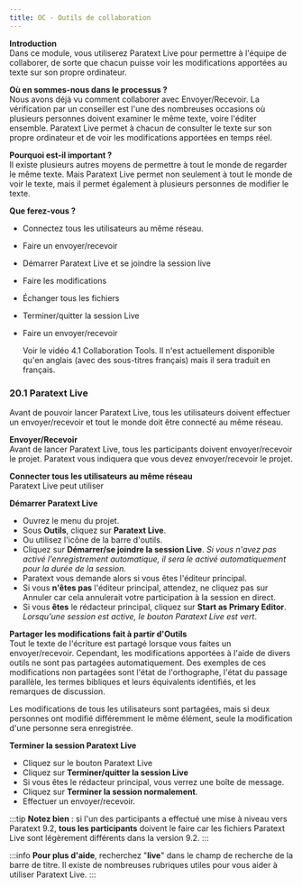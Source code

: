 ```yaml
---
title: OC - Outils de collaboration
---
```

**Introduction**  
Dans ce module, vous utiliserez Paratext Live pour permettre à l'équipe de collaborer, de sorte que chacun puisse voir les modifications apportées au texte sur son propre ordinateur.

**Où en sommes-nous dans le processus ?**  
Nous avons déjà vu comment collaborer avec Envoyer/Recevoir. La vérification par un conseiller est l'une des nombreuses occasions où plusieurs personnes doivent examiner le même texte, voire l'éditer ensemble. Paratext Live permet à chacun de consulter le texte sur son propre ordinateur et de voir les modifications apportées en temps réel.

**Pourquoi est-il important ?**  
Il existe plusieurs autres moyens de permettre à tout le monde de regarder le même texte. Mais Paratext Live permet non seulement à tout le monde de voir le texte, mais il permet également à plusieurs personnes de modifier le texte.

**Que ferez-vous ?**  
-   Connectez tous les utilisateurs au même réseau.
-   Faire un envoyer/recevoir
-   Démarrer Paratext Live et se joindre la session live
-   Faire les modifications
-   Échanger tous les fichiers
-   Terminer/quitter la session Live
-   Faire un envoyer/recevoir

    Voir le vidéo 4.1 Collaboration Tools. Il n'est actuellement disponible qu'en anglais (avec des sous-titres français) mais il sera traduit en français.

### 20.1 Paratext Live

Avant de pouvoir lancer Paratext Live, tous les utilisateurs doivent effectuer un envoyer/recevoir et tout le monde doit être connecté au même réseau.

**Envoyer/Recevoir**  
Avant de lancer Paratext Live, tous les participants doivent envoyer/recevoir le projet. Paratext vous indiquera que vous devez envoyer/recevoir le projet.

**Connecter tous les utilisateurs au même réseau**  
Paratext Live peut utiliser

**Démarrer Paratext Live**  
-   Ouvrez le menu du projet.
-   Sous **Outils**, cliquez sur **Paratext Live**.
-   Ou utilisez l'icône de la barre d'outils.
-   Cliquez sur **Démarrer/se joindre la session Live**. *Si vous n'avez pas activé l'enregistrement automatique, il sera le activé automatiquement pour la durée de la session.*
-   Paratext vous demande alors si vous êtes l'éditeur principal.
-   Si vous **n'êtes pas** l'éditeur principal, attendez, ne cliquez pas sur Annuler car cela annulerait votre participation à la session en direct.
-   Si vous **êtes** le rédacteur principal, cliquez sur **Start as Primary Editor**.  
    *Lorsqu'une session est active, le bouton Paratext Live est vert*.

**Partager les modifications fait à partir d'Outils**  
Tout le texte de l'écriture est partagé lorsque vous faites un envoyer/recevoir. Cependant, les modifications apportées à l'aide de divers outils ne sont pas partagées automatiquement. Des exemples de ces modifications non partagées sont l'état de l'orthographe, l'état du passage parallèle, les termes bibliques et leurs équivalents identifiés, et les remarques de discussion.

Les modifications de tous les utilisateurs sont partagées, mais si deux personnes ont modifié différemment le même élément, seule la modification d'une personne sera enregistrée.

**Terminer la session Paratext Live**  
-   Cliquez sur le bouton Paratext Live
-   Cliquez sur **Terminer/quitter la session Live**
-   Si vous êtes le rédacteur principal, vous verrez une boîte de message.
-   Cliquez sur **Terminer la session normalement**.
-   Effectuer un envoyer/recevoir.

:::tip
**Notez bien** : si l'un des participants a effectué une mise à niveau vers Paratext 9.2, **tous les participants** doivent le faire car les fichiers Paratext Live sont légèrement différents dans la version 9.2.
:::

:::info
**Pour plus d'aide**, recherchez "**live**" dans le champ de recherche de la barre de titre. Il existe de nombreuses rubriques utiles pour vous aider à utiliser Paratext Live.
:::

